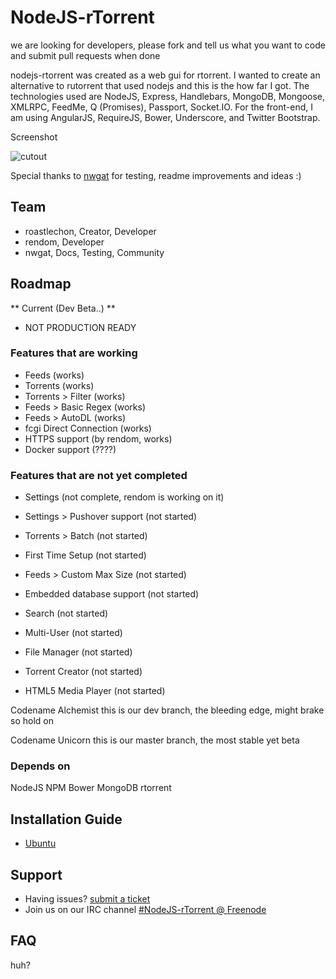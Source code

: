 # NodeJS-rTorrent
we are looking for developers, please fork and tell us what you want to code and submit pull requests when done

nodejs-rtorrent was created as a web gui for rtorrent. I wanted to create an alternative to rutorrent that used nodejs and this is the how far I got. The technologies used are NodeJS, Express, Handlebars, MongoDB, Mongoose, XMLRPC, FeedMe, Q (Promises), Passport, Socket.IO. For the front-end, I am using AngularJS, RequireJS, Bower, Underscore, and Twitter Bootstrap.

 Screenshot
 
![cutout](https://camo.githubusercontent.com/e38d456dab6214a6f9fe98deea596ec5eaf90877/687474703a2f2f692e696d6775722e636f6d2f683958376877552e706e67 "screenshot")

Special thanks to [nwgat](http://nwgat.net)  for testing, readme improvements and ideas :)

## Team
* roastlechon, Creator, Developer
* rendom, Developer
* nwgat, Docs, Testing, Community 

## Roadmap
** Current  (Dev Beta..) ** 
* NOT PRODUCTION READY

### Features that are working
* Feeds (works) 
* Torrents (works)
* Torrents > Filter (works)
* Feeds > Basic Regex (works)
* Feeds > AutoDL (works)
* fcgi Direct Connection (works)
* HTTPS support (by rendom, works)
* Docker support (????)

### Features that are not yet completed
* Settings (not complete, rendom is working on it)
* Settings > Pushover support (not started)
* Torrents > Batch (not started)

* First Time Setup (not started)
* Feeds > Custom Max Size (not started)
* Embedded database support (not started)
* Search (not started)
* Multi-User (not started)
* File Manager (not started)
* Torrent Creator (not started)
* HTML5 Media Player (not started)

Codename Alchemist
this is our dev branch, the bleeding edge, might brake so hold on

Codename Unicorn
this is our master branch, the most stable yet beta

### Depends on
NodeJS NPM Bower MongoDB rtorrent

## Installation Guide
* [Ubuntu](https://github.com/roastlechon/nodejs-rtorrent/wiki/Installation-Guide-for-Ubuntu-(direct-scgi-connection))

## Support
* Having issues? [submit a ticket](https://github.com/roastlechon/nodejs-rtorrent/issues/new)
* Join us on our IRC channel [#NodeJS-rTorrent @ Freenode](http://webchat.freenode.net/?channels=nodejs-rtorrent) 

## FAQ
huh?
